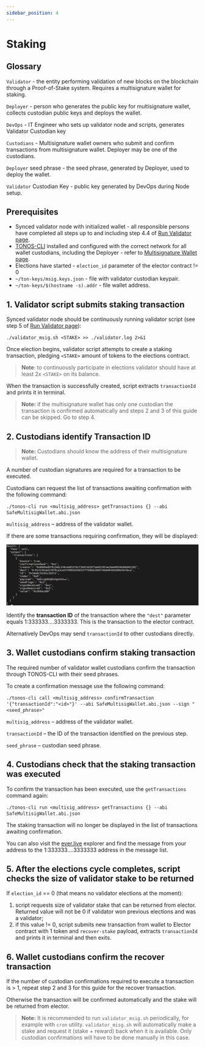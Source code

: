 ```yaml
---
sidebar_position: 4
---
```


# Staking

## Glossary

`Validator` - the entity performing validation of new blocks on the blockchain through a Proof-of-Stake system. Requires a multisignature wallet for staking.

`Deployer` - person who generates the public key for multisignature wallet, collects custodian public keys and deploys the wallet.

`DevOps` - IT Engineer who sets up validator node and scripts, generates Validator Custodian key

`Custodians` - Multisignature wallet owners who submit and confirm transactions from multisignature wallet. Deployer may be one of the custodians.

`Deployer` seed phrase - the seed phrase, generated by Deployer, used to deploy the wallet.

`Validator` Custodian Key - public key generated by DevOps during Node setup.

## Prerequisites

- Synced validator node with initialized wallet - all responsible persons have completed all steps up to and including step 4.4 of [Run Validator page](../validate/run-validator/run-mainnet-node.md).
- [TONOS-CLI](../develop/tools/everdev/command-line-interface/tonos-cli.md) installed and configured with the correct network for all  wallet custodians, including the Deployer - refer to [Multisignature Wallet page](../develop/multisignature-wallet.md).
- Elections have started - `election_id` parameter of the elector contract != 0
- `~/ton-keys/msig.keys.json` - file with validator custodian keypair.
- `~/ton-keys/$(hostname -s).addr` - file wallet address.

## 1. Validator script submits staking transaction

Synced validator node should be continuously running validator script (see step 5 of [Run Validator page](../validate/run-validator/run-mainnet-node.md)):

```
./validator_msig.sh <STAKE> >> ./validator.log 2>&1
```

Once election begins, validator script attempts to create a staking transaction, pledging `<STAKE>` amount of tokens to the elections contract.

> **Note**: to continuously participate in elections validator should have at least 2x `<STAKE>` on its balance.

When the transaction is successfully created, script extracts `transactionId` and prints it in terminal.

> **Note:** if the multisignature wallet has only one custodian the transaction is confirmed automatically and steps 2 and 3 of this guide can be skipped. Go to step 4.

## 2. Custodians identify Transaction ID

> **Note:** Custodians should know the address of their multisignature wallet.

A number of custodian signatures are required for a transaction to be executed.

Custodians can request the list of transactions awaiting confirmation with the following command:

```
./tonos-cli run <multisig_address> getTransactions {} --abi SafeMultisigWallet.abi.json
```

`multisig_address` – address of the validator wallet.

If there are some transactions requiring confirmation, they will be displayed:

![](img/confirmation.png)

Identify the **transaction ID** of the transaction where the `"dest"` parameter equals 1:333333....3333333. This is the transaction to the elector contract.

Alternatively DevOps may send `transactionId` to other custodians directly.

## 3. Wallet custodians confirm staking transaction

The required number of validator wallet custodians confirm the transaction through TONOS-CLI with their seed phrases.

To create a confirmation message use the following command:

```
./tonos-cli call <multisig_address> confirmTransaction '{"transactionId":"<id>"}' --abi SafeMultisigWallet.abi.json --sign "<seed_phrase>"
```

`multisig_address` – address of the validator wallet.

`transactionId` – the ID of the transaction identified on the previous step.

`seed_phrase` – custodian seed phrase.

## 4. Custodians check that the staking transaction was executed

To confirm the transaction has been executed, use the `getTransactions` command again:

```
./tonos-cli run <multisig_address> getTransactions {} --abi SafeMultisigWallet.abi.json
```

The staking transaction will no longer be displayed in the list of transactions awaiting confirmation.

You can also visit the [ever.live](https://ever.live/landing) explorer and find the message from your address to the 1:333333....3333333 address in the message list.

## 5. After the elections cycle completes, script checks the size of validator stake to be returned

If `election_id` == 0 (that means no validator elections at the moment):

1. script requests size of validator stake that can be returned from elector. Returned value will not be 0 if validator won previous elections and was a validator;
2. if this value != 0, script submits new transaction from wallet to Elector contract with 1 token and `recover-stake` payload, extracts `transactionId` and prints it in terminal and then exits. 

## 6. Wallet custodians confirm the recover transaction

If the number of custodian confirmations required to execute a transaction is > 1, repeat step 2 and 3 for this guide for the recover transaction.

Otherwise the transaction will be confirmed automatically and the stake will be returned from elector.

> **Note:** It is recommended to run `validator_msig.sh` periodically, for example with `cron` utility. `validator_misg.sh` will automatically make a stake and request it (stake + reward) back when it is available. Only custodian confirmations will have to be done manually in this case.







